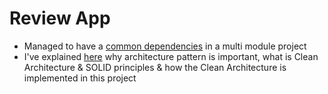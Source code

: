 # Review App


* Managed to have a [common dependencies](/buildSrc/README.md) in a multi module project
* I've explained [here](/CleanArchitecture_README.md) why architecture pattern is important, what is Clean Architecture & SOLID principles & how the Clean Architecture is implemented in this project
